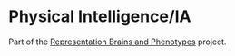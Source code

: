 # Physical Intelligence/IA

Part of the [Representation Brains and Phenotypes](https://representational-brains-phenotypes.weebly.com/) project.

